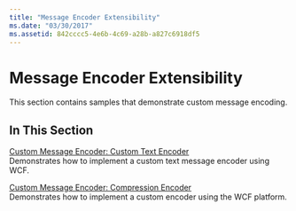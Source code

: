 ```yaml
---
title: "Message Encoder Extensibility"
ms.date: "03/30/2017"
ms.assetid: 842cccc5-4e6b-4c69-a28b-a827c6918df5
---
```

# Message Encoder Extensibility
This section contains samples that demonstrate custom message encoding.  
  
## In This Section  
 [Custom Message Encoder: Custom Text Encoder](../../../../docs/framework/wcf/samples/custom-message-encoder-custom-text-encoder.md)  
 Demonstrates how to implement a custom text message encoder using WCF.  
  
 [Custom Message Encoder: Compression Encoder](../../../../docs/framework/wcf/samples/custom-message-encoder-compression-encoder.md)  
 Demonstrates how to implement a custom encoder using the WCF platform.
